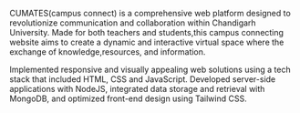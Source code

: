  CUMATES(campus connect) is a comprehensive web platform designed  to revolutionize communication and collaboration within Chandigarh University. Made for both teachers and students,this campus connecting website aims to create a dynamic and interactive virtual space where the exchange of knowledge,resources, and information.


Implemented responsive and visually appealing web solutions using a tech stack that included HTML, CSS and JavaScript. Developed server-side applications with NodeJS, integrated data storage and retrieval with MongoDB, and optimized front-end design using Tailwind CSS. 



